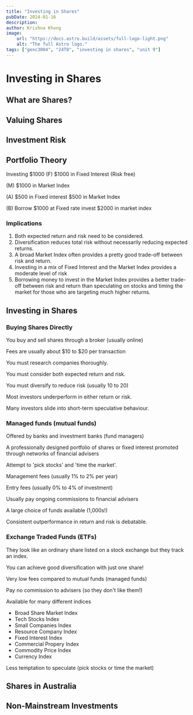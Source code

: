 ```yaml
---
title: "Investing in Shares"
pubDate: 2024-01-16
description:
author: Krishna Khong
image:
    url: "https://docs.astro.build/assets/full-logo-light.png"
    alt: "The full Astro logo."
tags: ["genc3004", "24T0", "investing in shares", "unit 9"]
---
```

# Investing in Shares

## What are Shares?

## Valuing Shares

## Investment Risk

## Portfolio Theory
Investing $1000
(F) $1000 in Fixed Interest (Risk free)

(M) $1000 in Market Index

(A) $500 in Fixed interest $500 in Market Index

(B) Borrow $1000 at Fixed rate invest $2000 in market index

### Implications
1. Both expected return and risk need to be considered.
2. Diversification reduces total risk without necessarily reducing expected returns.
3. A broad Market Index often provides a pretty good trade-off between risk and return.
4. Investing in a mix of Fixed Interest and the Market Index provides a moderate level of risk
5. Borrowing money to invest in the Market Index provides a better trade-off between risk and return than speculating on stocks and timing the market for those who are targeting much higher returns.

## Investing in Shares
### Buying Shares Directly
You buy and sell shares through a broker (usually online)

Fees are usually about $10 to $20 per transaction

You must research companies thoroughly.

You must consider both expected return and risk.

You must diversify to reduce risk (usually 10 to 20)

Most investors underperform in either return or risk.

Many investors slide into short-term speculative behaviour.

### Managed funds (mutual funds)
Offered by banks and investment banks (fund managers)

A professionally designed portfolio of shares or fixed interest promoted through networks of financial advisers

Attempt to 'pick stocks' and 'time the market'.

Management fees (usually 1% to 2% per year)

Entry fees (usually 0% to 4% of investment)

Usually pay ongoing commissions to financial advisers

A large choice of funds available (1,000s!)

Consistent outperformance in return and risk is debatable.

### Exchange Traded Funds (ETFs)
They look like an ordinary share listed on a stock exchange but they track an index.

You can achieve good diversification with just one share!

Very low fees compared to mutual funds (managed funds)

Pay no commission to advisers (so they don't like them!)

Available for many different indices
- Broad Share Market Index
- Tech Stocks Index
- Small Companies Index
- Resource Company Index
- Fixed Interest Index
- Commercial Propery Index
- Commodity Price Index
- Currency Index

Less temptation to speculate (pick stocks or time the market)

## Shares in Australia

## Non-Mainstream Investments

